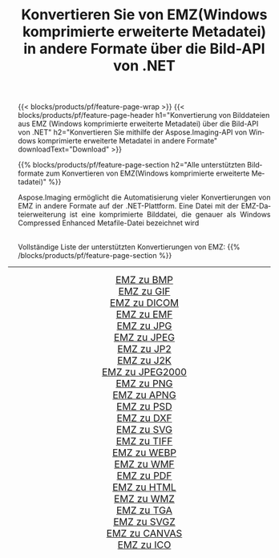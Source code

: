 ﻿---
title: Konvertieren Sie von EMZ(Windows komprimierte erweiterte Metadatei) in andere Formate über die Bild-API von .NET 
weight: 3920
url: /de/net/conversion/from/emz 
lang: de
langdirlevel: 2
locales: zh-hans,ja,it,ru,de,es,fr,nl,id,lt,pl,pt,vi,tr,ko,zh-hant,ar,hi,th,sv,cs,uk,he
description: Mit Aspose.Imaging können Sie ganz einfach von EMZ(Windows komprimierte erweiterte Metadatei) in andere Formate konvertieren
---

{{< blocks/products/pf/feature-page-wrap >}}
{{< blocks/products/pf/feature-page-header h1="Konvertierung von Bilddateien aus EMZ (Windows komprimierte erweiterte Metadatei) über die Bild-API von .NET" h2="Konvertieren Sie mithilfe der Aspose.Imaging-API von Windows komprimierte erweiterte Metadatei in andere Formate" downloadText="Download" >}}


{{% blocks/products/pf/feature-page-section  h2="Alle unterstützten Bildformate zum Konvertieren von EMZ(Windows komprimierte erweiterte Metadatei)" %}}
<p align=justify>Aspose.Imaging ermöglicht die Automatisierung vieler Konvertierungen von EMZ in andere Formate auf der .NET-Plattform. Eine Datei mit der EMZ-Dateierweiterung ist eine komprimierte Bilddatei, die genauer als Windows Compressed Enhanced Metafile-Datei bezeichnet wird</p>
<br/>
Vollständige Liste der unterstützten Konvertierungen von EMZ:
{{% /blocks/products/pf/feature-page-section %}}
<div class="container-fluid productfamilypage bg-gray">
    <div class="convertypes bg-gray agp-content section">
        <div class="container">
		<hr style="margin-left:-20px;"/>
		<div class="row other-converters" style="gap: 10px;font-size: 19px;text-align:center;">
		    <div class='col-md-2 other-converter remove-lp remove-rp'><a href="/imaging/de/net/conversion/emz-to-bmp" style="padding:15px;">EMZ zu BMP</a></div><div class='col-md-2 other-converter remove-lp remove-rp'><a href="/imaging/de/net/conversion/emz-to-gif" style="padding:15px;">EMZ zu GIF</a></div><div class='col-md-2 other-converter remove-lp remove-rp'><a href="/imaging/de/net/conversion/emz-to-dicom" style="padding:15px;">EMZ zu DICOM</a></div><div class='col-md-2 other-converter remove-lp remove-rp'><a href="/imaging/de/net/conversion/emz-to-emf" style="padding:15px;">EMZ zu EMF</a></div><div class='col-md-2 other-converter remove-lp remove-rp'><a href="/imaging/de/net/conversion/emz-to-jpg" style="padding:15px;">EMZ zu JPG</a></div><div class='col-md-2 other-converter remove-lp remove-rp'><a href="/imaging/de/net/conversion/emz-to-jpeg" style="padding:15px;">EMZ zu JPEG</a></div><div class='col-md-2 other-converter remove-lp remove-rp'><a href="/imaging/de/net/conversion/emz-to-jp2" style="padding:15px;">EMZ zu JP2</a></div><div class='col-md-2 other-converter remove-lp remove-rp'><a href="/imaging/de/net/conversion/emz-to-j2k" style="padding:15px;">EMZ zu J2K</a></div><div class='col-md-2 other-converter remove-lp remove-rp'><a href="/imaging/de/net/conversion/emz-to-jpeg2000" style="padding:15px;">EMZ zu JPEG2000</a></div><div class='col-md-2 other-converter remove-lp remove-rp'><a href="/imaging/de/net/conversion/emz-to-png" style="padding:15px;">EMZ zu PNG</a></div><div class='col-md-2 other-converter remove-lp remove-rp'><a href="/imaging/de/net/conversion/emz-to-apng" style="padding:15px;">EMZ zu APNG</a></div><div class='col-md-2 other-converter remove-lp remove-rp'><a href="/imaging/de/net/conversion/emz-to-psd" style="padding:15px;">EMZ zu PSD</a></div><div class='col-md-2 other-converter remove-lp remove-rp'><a href="/imaging/de/net/conversion/emz-to-dxf" style="padding:15px;">EMZ zu DXF</a></div><div class='col-md-2 other-converter remove-lp remove-rp'><a href="/imaging/de/net/conversion/emz-to-svg" style="padding:15px;">EMZ zu SVG</a></div><div class='col-md-2 other-converter remove-lp remove-rp'><a href="/imaging/de/net/conversion/emz-to-tiff" style="padding:15px;">EMZ zu TIFF</a></div><div class='col-md-2 other-converter remove-lp remove-rp'><a href="/imaging/de/net/conversion/emz-to-webp" style="padding:15px;">EMZ zu WEBP</a></div><div class='col-md-2 other-converter remove-lp remove-rp'><a href="/imaging/de/net/conversion/emz-to-wmf" style="padding:15px;">EMZ zu WMF</a></div><div class='col-md-2 other-converter remove-lp remove-rp'><a href="/imaging/de/net/conversion/emz-to-pdf" style="padding:15px;">EMZ zu PDF</a></div><div class='col-md-2 other-converter remove-lp remove-rp'><a href="/imaging/de/net/conversion/emz-to-html" style="padding:15px;">EMZ zu HTML</a></div><div class='col-md-2 other-converter remove-lp remove-rp'><a href="/imaging/de/net/conversion/emz-to-wmz" style="padding:15px;">EMZ zu WMZ</a></div><div class='col-md-2 other-converter remove-lp remove-rp'><a href="/imaging/de/net/conversion/emz-to-tga" style="padding:15px;">EMZ zu TGA</a></div><div class='col-md-2 other-converter remove-lp remove-rp'><a href="/imaging/de/net/conversion/emz-to-svgz" style="padding:15px;">EMZ zu SVGZ</a></div><div class='col-md-2 other-converter remove-lp remove-rp'><a href="/imaging/de/net/conversion/emz-to-canvas" style="padding:15px;">EMZ zu CANVAS</a></div><div class='col-md-2 other-converter remove-lp remove-rp'><a href="/imaging/de/net/conversion/emz-to-ico" style="padding:15px;">EMZ zu ICO</a></div>
                </div>
        </div>
    </div>
</div>
<br/>

